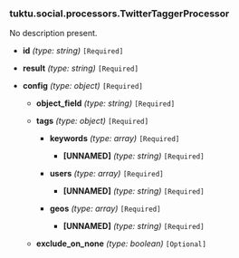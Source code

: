 ### tuktu.social.processors.TwitterTaggerProcessor
No description present.

  * **id** *(type: string)* `[Required]`

  * **result** *(type: string)* `[Required]`

  * **config** *(type: object)* `[Required]`

    * **object_field** *(type: string)* `[Required]`

    * **tags** *(type: object)* `[Required]`

      * **keywords** *(type: array)* `[Required]`

        * **[UNNAMED]** *(type: string)* `[Required]`

      * **users** *(type: array)* `[Required]`

        * **[UNNAMED]** *(type: string)* `[Required]`

      * **geos** *(type: array)* `[Required]`

        * **[UNNAMED]** *(type: string)* `[Required]`

    * **exclude_on_none** *(type: boolean)* `[Optional]`

